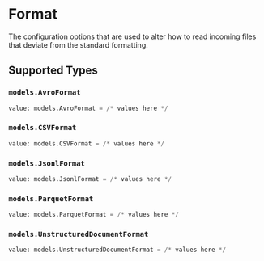 # Format

The configuration options that are used to alter how to read incoming files that deviate from the standard formatting.


## Supported Types

### `models.AvroFormat`

```python
value: models.AvroFormat = /* values here */
```

### `models.CSVFormat`

```python
value: models.CSVFormat = /* values here */
```

### `models.JsonlFormat`

```python
value: models.JsonlFormat = /* values here */
```

### `models.ParquetFormat`

```python
value: models.ParquetFormat = /* values here */
```

### `models.UnstructuredDocumentFormat`

```python
value: models.UnstructuredDocumentFormat = /* values here */
```

